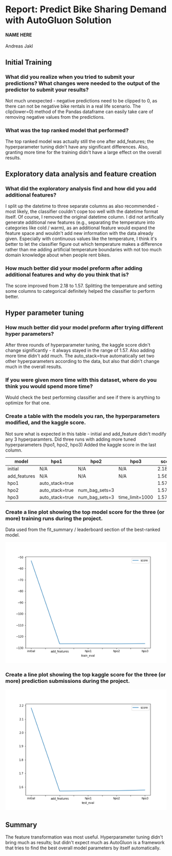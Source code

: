 # Report: Predict Bike Sharing Demand with AutoGluon Solution
#### NAME HERE

Andreas Jakl

## Initial Training
### What did you realize when you tried to submit your predictions? What changes were needed to the output of the predictor to submit your results?

Not much unexpected - negative predictions need to be clipped to 0, as there can not be negative bike rentals in a real life scenario. The clip(lower=0) method of the Pandas dataframe can easily take care of removing negative values from the predictions.

### What was the top ranked model that performed?
The top ranked model was actually still the one after add_features; the hyperparameter tuning didn't have any significant differences. Also, granting more time for the training didn't have a large effect on the overall results.

## Exploratory data analysis and feature creation
### What did the exploratory analysis find and how did you add additional features?

I split up the datetime to three separate columns as also recommended - most likely, the classifier couldn't cope too well with the datetime format itself. Of course, I removed the original datetime column.
I did not artifically generate additional new features (e.g., separating the temperature into categories like cold / warm), as an additional feature would expand the feature space and wouldn't add new information with the data already given. Especially with continuous values like the temperature, I think it's better to let the classifier figure out which temperature makes a difference rather than me adding artificial temperature boundaries with not too much domain knowledge about when people rent bikes.

### How much better did your model preform after adding additional features and why do you think that is?
The score improved from 2.18 to 1.57. Splitting the temperature and setting some columns to categorical definitely helped the classifier to perform better.

## Hyper parameter tuning
### How much better did your model preform after trying different hyper parameters?
After three rounds of hyperparameter tuning, the kaggle score didn't change significantly - it always stayed in the range of 1.57. Also adding more time didn't add much. The auto_stack=true automatically set two other hyperparameters according to the data, but also that didn't change much in the overall results.

### If you were given more time with this dataset, where do you think you would spend more time?
Would check the best performing classifier and see if there is anything to optimize for that one.

### Create a table with the models you ran, the hyperparameters modified, and the kaggle score.
Not sure what is expected in this table - initial and add_feature didn't modify any 3 hyperparamters.
Did three runs with adding more tuned hyperparameters (hpo1, hpo2, hpo3)
Added the kaggle score in the last column.

|model|hpo1|hpo2|hpo3|score|
|--|--|--|--|--|
|initial|N/A|N/A|N/A|2.18289|
|add_features|N/A|N/A|N/A|1.56982|
|hpo1|auto_stack=true|||1.57219|
|hpo2|auto_stack=true|num_bag_sets=3||1.57205|
|hpo3|auto_stack=true|num_bag_sets=3|time_limit=1000|1.57656|

### Create a line plot showing the top model score for the three (or more) training runs during the project.

Data used from the fit_summary / leaderboard section of the best-ranked model.

![model_train_score.png](model_train_score.png)

### Create a line plot showing the top kaggle score for the three (or more) prediction submissions during the project.

![model_test_score.png](model_test_score.png)

## Summary

The feature transformation was most useful. Hyperparameter tuning didn't bring much as results; but didn't expect much as AutoGluon is a framework that tries to find the best overall model parameters by itself automatically.
